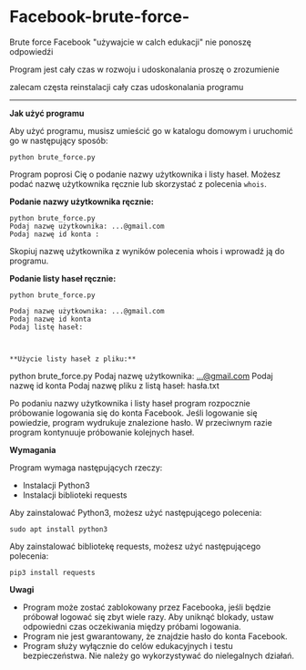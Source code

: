 # Facebook-brute-force-
Brute force Facebook "używajcie w calch edukacji" nie ponoszę odpowiedźi

Program jest cały czas w rozwoju i udoskonalania proszę o zrozumienie 

zalecam częsta reinstalacji cały czas udoskonalania programu 
_____________________________________________
**Jak użyć programu**

Aby użyć programu, musisz umieścić go w katalogu domowym i uruchomić go w następujący sposób:

```
python brute_force.py
```



Program poprosi Cię o podanie nazwy użytkownika i listy haseł. Możesz podać nazwę użytkownika ręcznie lub skorzystać z polecenia `whois`.

**Podanie nazwy użytkownika ręcznie:**

```
python brute_force.py
Podaj nazwę użytkownika: ...@gmail.com
Podaj nazwę id konta : 
```

Skopiuj nazwę użytkownika z wyników polecenia whois i wprowadź ją do programu.

**Podanie listy haseł ręcznie:**

```
python brute_force.py

Podaj nazwę użytkownika: ...@gmail.com
Podaj nazwę id konta
Podaj listę haseł:



**Użycie listy haseł z pliku:**

```
python brute_force.py
Podaj nazwę użytkownika: ...@gmail.com
Podaj nazwę id konta
Podaj nazwę pliku z listą haseł: hasła.txt


Po podaniu nazwy użytkownika i listy haseł program rozpocznie próbowanie logowania się do konta Facebook. Jeśli logowanie się powiedzie, program wydrukuje znalezione hasło. W przeciwnym razie program kontynuuje próbowanie kolejnych haseł.

**Wymagania**

Program wymaga następujących rzeczy:

* Instalacji Python3
* Instalacji biblioteki requests

Aby zainstalować Python3, możesz użyć następującego polecenia:

```
sudo apt install python3
```

Aby zainstalować bibliotekę requests, możesz użyć następującego polecenia:

```
pip3 install requests
```

**Uwagi**

* Program może zostać zablokowany przez Facebooka, jeśli będzie próbował logować się zbyt wiele razy. Aby uniknąć blokady, ustaw odpowiedni czas oczekiwania między próbami logowania.
* Program nie jest gwarantowany, że znajdzie hasło do konta Facebook.
* Program służy wyłącznie do celów edukacyjnych i testu bezpieczeństwa. Nie należy go wykorzystywać do nielegalnych działań.

